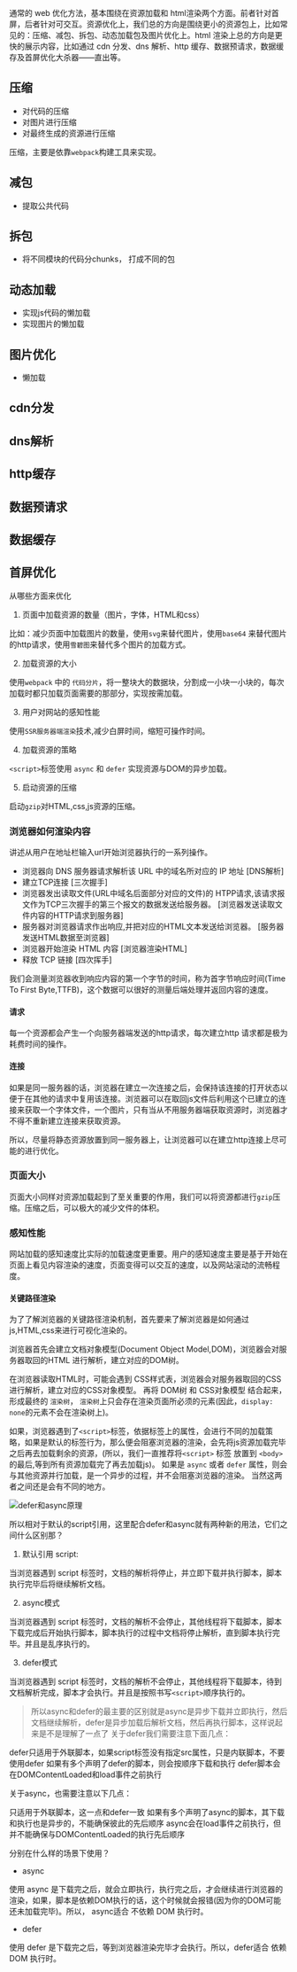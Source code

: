 通常的 web 优化方法，基本围绕在资源加载和 html渲染两个方面。前者针对首屏，后者针对可交互。资源优化上，我们总的方向是围绕更小的资源包上，比如常见的：压缩、减包、拆包、动态加载包及图片优化上。html 渲染上总的方向是更快的展示内容，比如通过 cdn 分发、dns 解析、http 缓存、数据预请求，数据缓存及首屏优化大杀器——直出等。

## 压缩
- 对代码的压缩
- 对图片进行压缩
- 对最终生成的资源进行压缩
  
压缩，主要是依靠`webpack`构建工具来实现。


## 减包
- 提取公共代码

## 拆包
- 将不同模块的代码分chunks， 打成不同的包
## 动态加载
- 实现js代码的懒加载
- 实现图片的懒加载

## 图片优化
- 懒加载

## cdn分发

## dns解析

## http缓存

## 数据预请求

## 数据缓存

## 首屏优化

从哪些方面来优化
1. 页面中加载资源的数量（图片，字体，HTML和css）

比如：减少页面中加载图片的数量，使用`svg`来替代图片，使用`base64` 来替代图片的http请求，使用`雪碧图`来替代多个图片的加载方式。

2. 加载资源的大小

使用`webpack` 中的 `代码分片`，将一整块大的数据块，分割成一小块一小块的，每次加载时都只加载页面需要的那部分，实现按需加载。

3. 用户对网站的感知性能

使用`SSR服务器端渲染`技术,减少白屏时间，缩短可操作时间。

4. 加载资源的策略

`<script>`标签使用 `async` 和 `defer` 实现资源与DOM的异步加载。

5. 启动资源的压缩

启动`gzip`对HTML,css,js资源的压缩。

### 浏览器如何渲染内容

讲述从用户在地址栏输入url开始浏览器执行的一系列操作。
- 浏览器向 DNS 服务器请求解析该 URL 中的域名所对应的 IP 地址 [DNS解析]
- 建立TCP连接 [三次握手]
- 浏览器发出读取文件(URL中域名后面部分对应的文件)的 HTPP请求,该请求报文作为TCP三次握手的第三个报文的数据发送给服务器。 [浏览器发送读取文件内容的HTTP请求到服务器]
- 服务器对浏览器请求作出响应,并把对应的HTML文本发送给浏览器。 [服务器发送HTML数据至浏览器]
- 浏览器开始渲染 HTML 内容 [浏览器渲染HTML]
- 释放 TCP 链接 [四次挥手]

我们会测量浏览器收到响应内容的第一个字节的时间，称为首字节响应时间(Time To First Byte,TTFB)，这个数据可以很好的测量后端处理并返回内容的速度。

#### 请求
每一个资源都会产生一个向服务器端发送的http请求，每次建立http 请求都是极为耗费时间的操作。

#### 连接
如果是同一服务器的话，浏览器在建立一次连接之后，会保持该连接的打开状态以便于在其他的请求中复用该连接。浏览器可以在取回js文件后利用这个已建立的连接来获取一个字体文件，一个图片，只有当从不用服务器端获取资源时，浏览器才不得不重新建立连接来获取资源。

所以，尽量将静态资源放置到同一服务器上，让浏览器可以在建立http连接上尽可能的进行优化。

### 页面大小
页面大小同样对资源加载起到了至关重要的作用，我们可以将资源都进行`gzip`压缩。压缩之后，可以极大的减少文件的体积。


### 感知性能
网站加载的感知速度比实际的加载速度更重要。用户的感知速度主要是基于开始在页面上看见内容渲染的速度，页面变得可以交互的速度，以及网站滚动的流畅程度。

#### 关键路径渲染
为了了解浏览器的关键路径渲染机制，首先要来了解浏览器是如何通过js,HTML,css来进行可视化渲染的。

浏览器首先会建立文档对象模型(Document Object Model,DOM)，浏览器会对服务器取回的HTML 进行解析，建立对应的DOM树。

在浏览器读取HTML时，可能会遇到 CSS样式表，浏览器会对服务器取回的CSS 进行解析，建立对应的CSS对象模型。
再将 DOM树 和 CSS对象模型 结合起来，形成最终的 `渲染树`， `渲染树`上只会存在渲染页面所必须的元素(因此，`display: none`的元素不会在渲染树上)。

如果，浏览器遇到了`<script>`标签，依据标签上的属性，会进行不同的加载策略，如果是默认的标签行为，那么便会阻塞浏览器的渲染，会先将js资源加载完毕之后再去加载剩余的资源，(所以，我们一直推荐将`<script>` 标签 放置到 `<body>`的最后,等到所有资源加载完了再去加载js)。
如果是 `async` 或者 `defer` 属性，则会 与其他资源并行加载，是一个异步的过程，并不会阻塞浏览器的渲染。
当然这两者之间还是会有不同的地方。

![defer和async原理](https://user-gold-cdn.xitu.io/2019/6/27/16b96e86f8fcfb58?imageView2/0/w/1280/h/960/format/webp/ignore-error/1)

所以相对于默认的script引用，这里配合defer和async就有两种新的用法，它们之间什么区别那？

1. 默认引用 script:<script type="text/javascript" src="x.min.js"></script>

当浏览器遇到 script 标签时，文档的解析将停止，并立即下载并执行脚本，脚本执行完毕后将继续解析文档。

2. async模式 <script type="text/javascript" src="x.min.js" async="async"></script>

当浏览器遇到 script 标签时，文档的解析不会停止，其他线程将下载脚本，脚本下载完成后开始执行脚本，脚本执行的过程中文档将停止解析，直到脚本执行完毕。并且是乱序执行的。

3. defer模式 <script type="text/javascript" src="x.min.js" defer="defer"></script>

当浏览器遇到 script 标签时，文档的解析不会停止，其他线程将下载脚本，待到文档解析完成，脚本才会执行。并且是按照书写`<script>`顺序执行的。

>所以async和defer的最主要的区别就是async是异步下载并立即执行，然后文档继续解析，defer是异步加载后解析文档，然后再执行脚本，这样说起来是不是理解了一点了
关于defer我们需要注意下面几点：

defer只适用于外联脚本，如果script标签没有指定src属性，只是内联脚本，不要使用defer
如果有多个声明了defer的脚本，则会按顺序下载和执行
defer脚本会在DOMContentLoaded和load事件之前执行

关于async，也需要注意以下几点：

只适用于外联脚本，这一点和defer一致
如果有多个声明了async的脚本，其下载和执行也是异步的，不能确保彼此的先后顺序
async会在load事件之前执行，但并不能确保与DOMContentLoaded的执行先后顺序

分别在什么样的场景下使用？
- async

使用 async 是下载完之后，就会立即执行，执行完之后，才会继续进行浏览器的渲染，如果，脚本是依赖DOM执行的话，这个时候就会报错(因为你的DOM可能还未加载完毕)。所以， async适合 不依赖 DOM 执行时。

- defer

使用 defer 是下载完之后，等到浏览器渲染完毕才会执行。所以，defer适合 依赖 DOM 执行时。
